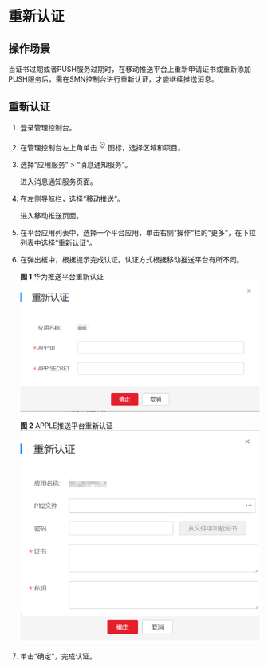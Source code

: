 # 重新认证<a name="smn_ug_0024"></a>

## 操作场景<a name="section1462416284310"></a>

当证书过期或者PUSH服务过期时，在移动推送平台上重新申请证书或重新添加PUSH服务后，需在SMN控制台进行重新认证，才能继续推送消息。

## 重新认证<a name="section4929834312"></a>

1.  登录管理控制台。
2.  在管理控制台左上角单击![](figures/icon-region.png)图标，选择区域和项目。
3.  选择“应用服务” \> “消息通知服务”。

    进入消息通知服务页面。

4.  在左侧导航栏，选择“移动推送“。

    进入移动推送页面。

5.  在平台应用列表中，选择一个平台应用，单击右侧“操作“栏的“更多“，在下拉列表中选择“重新认证“。
6.  在弹出框中，根据提示完成认证。认证方式根据移动推送平台有所不同。

    **图 1**  华为推送平台重新认证<a name="fig1649795264210"></a>  
    ![](figures/华为推送平台重新认证.png "华为推送平台重新认证")

    **图 2**  APPLE推送平台重新认证<a name="fig1619319195431"></a>  
    ![](figures/APPLE推送平台重新认证.png "APPLE推送平台重新认证")

7.  单击“确定“，完成认证。

